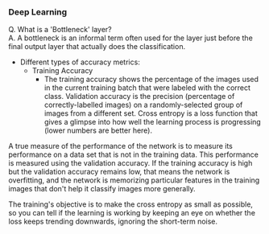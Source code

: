 ### Deep Learning

Q. What is a 'Bottleneck' layer?       
A. A bottleneck is an informal term often used for the layer just before the final output layer that actually does the classification.

* Different types of accuracy metrics:    
  * Training Accuracy   
    * The training accuracy shows the percentage of the images used in the current training batch that were labeled with the correct class.
Validation accuracy is the precision (percentage of correctly-labelled images) on a randomly-selected group of images from a different set.
Cross entropy is a loss function that gives a glimpse into how well the learning process is progressing (lower numbers are better here).

A true measure of the performance of the network is to measure its performance on a data set that is not in the training data. This performance is measured using the validation accuracy. If the training accuracy is high but the validation accuracy remains low, that means the network is overfitting, and the network is memorizing particular features in the training images that don't help it classify images more generally.

The training's objective is to make the cross entropy as small as possible, so you can tell if the learning is working by keeping an eye on whether the loss keeps trending downwards, ignoring the short-term noise.
